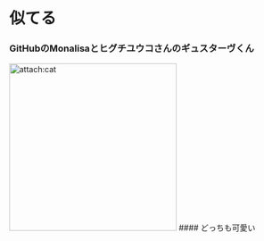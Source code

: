 # 似てる
### GitHubのMonalisaとヒグチユウコさんのギュスターヴくん
<img src="https://scontent-nrt1-1.xx.fbcdn.net/v/t1.0-9/26734337_10215433492816435_589986233655907049_n.jpg?oh=68e839f93eb24a72849109c2e4187e98&oe=5AF3FB83" alt="attach:cat" title="attach:cat" width="300" height="300">
#### どっちも可愛い
